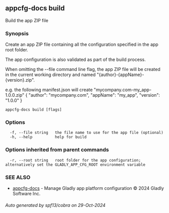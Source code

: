 ## appcfg-docs build

Build the app ZIP file

### Synopsis


Create an app ZIP file containing all the configuration specified in the app 
root folder.

The app configuration is also validated as part of the build process.

When omitting the --file command line flag, the app ZIP file will be created 
in the current working directory and named "{author}-{appName}-{version}.zip".

e.g. the following manifest.json will create "mycompany.com-my_app-1.0.0.zip"
{
  "author": "mycompany.com",
  "appName": "my_app",
  "version": "1.0.0"
}


```
appcfg-docs build [flags]
```

### Options

```
  -f, --file string   the file name to use for the app file (optional)
  -h, --help          help for build
```

### Options inherited from parent commands

```
  -r, --root string   root folder for the app configuration; alternatively set the GLADLY_APP_CFG_ROOT environment variable
```

### SEE ALSO

* [appcfg-docs](appcfg-docs.md)	 - Manage Gladly app platform configuration © 2024 Gladly Software Inc.

###### Auto generated by spf13/cobra on 29-Oct-2024
